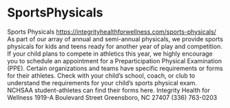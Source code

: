 # SportsPhysicals
Sports Physicals  https://integrityhealthforwellness.com/sports-physicals/  As part of our array of annual and semi-annual physicals, we provide sports physicals for kids and teens ready for another year of play and competition.  If your child plans to compete in athletics this year, we highly encourage you to schedule an appointment for a Preparticipation Physical Examination (PPE).  Certain organizations and teams have specific requirements or forms for their athletes. Check with your child’s school, coach, or club to understand the requirements for your child’s sports physical exam.   NCHSAA student-athletes can find their forms here.   Integrity Health for Wellness 1919-A Boulevard Street Greensboro, NC 27407 (336) 763-0203
